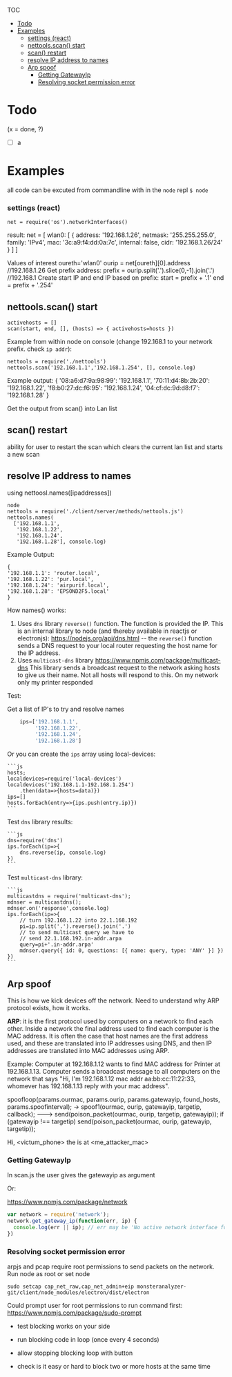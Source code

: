 TOC
- [Todo](#todo)
- [Examples](#examples)
    - [settings (react)](#settings-react)
  - [nettools.scan() start](#nettoolsscan-start)
  - [scan() restart](#scan-restart)
  - [resolve IP address to names](#resolve-ip-address-to-names)
  - [Arp spoof](#arp-spoof)
    - [Getting GatewayIp](#getting-gatewayip)
    - [Resolving socket permission error](#resolving-socket-permission-error)

# Todo

(x = done, ?)
- [ ] a





# Examples


all code can be excuted from commandline with in the `node` repl
``$ node``

### settings (react)

    net = require('os').networkInterfaces()

result:
    net = [ wlan0: [ {
          address: '192.168.1.26',
          netmask: '255.255.255.0',
          family: 'IPv4',
          mac: '3c:a9:f4:dd:0a:7c',
          internal: false,
          cidr: '192.168.1.26/24'
          } ]
        ]

Values of interest
    oureth='wlan0'
    ourip = net[oureth][0].address
    //192.168.1.26
Get prefix address:
    prefix = ourip.split('.').slice(0,-1).join('.')
    //192.168.1
Create start IP and end IP based on prefix:
    start = prefix + '.1'
    end = prefix + '.254'

## nettools.scan() start

    activehosts = []
    scan(start, end, [], (hosts) => { activehosts=hosts })

Example from within node on console (change 192.168.1 to your network prefix. check `ip addr`):

    nettools = require('./nettools')
    nettools.scan('192.168.1.1','192.168.1.254', [], console.log)
Example output:
    {
    '08:a6:d7:9a:98:99': '192.168.1.1',
    '70:11:d4:8b:2b:20': '192.168.1.22',
    'f8:b0:27:dc:f6:95': '192.168.1.24',
    '04:cf:dc:9d:d8:f7': '192.168.1.28'
    }

Get the output from scan() into Lan list

## scan() restart
ability for user to restart the scan which clears the current lan list and starts a new scan

## resolve IP address to names
using nettoosl.names([ipaddresses])

    node
    nettools = require('./client/server/methods/nettools.js')
    nettools.names(
      ['192.168.1.1',
       '192.168.1.22',
       '192.168.1.24',
       '192.168.1.28'], console.log)

Example Output:

    {
    '192.168.1.1': 'router.local',
    '192.168.1.22': 'pur.local',
    '192.168.1.24': 'airpurif.local',
    '192.168.1.28': 'EPSOND2F5.local'
    }

How names() works:

1. Uses ``dns`` library ``reverse()`` function.
   The function is provided the IP. This is an internal library to node (and thereby available in reactjs or electronjs): https://nodejs.org/api/dns.html -- the ``reverse()`` function sends a DNS request to your local router requesting the host name for the IP address.
2. Uses ``multicast-dns`` library
   https://www.npmjs.com/package/multicast-dns 
   This library sends a broadcast request to the network asking hosts to give us their name. Not all hosts will respond to this. On my network only my printer responded

Test:

Get a list of IP's to try and resolve names

```js
    ips=['192.168.1.1',
         '192.168.1.22',
         '192.168.1.24',
         '192.168.1.28']
```

Or you can create the ``ips`` array using local-devices:

    ```js
    hosts; 
    localdevices=require('local-devices')
    localdevices('192.168.1.1-192.168.1.254')
        .then(data=>{hosts=data)})
    ips=[]
    hosts.forEach(entry=>{ips.push(entry.ip)})
    ```

Test ``dns`` library results:

    ```js
    dns=require('dns')
    ips.forEach(ip=>{
        dns.reverse(ip, console.log)
    })
    ```

Test ``multicast-dns`` library:

    ```js
    multicastdns = require('multicast-dns');
    mdnser = multicastdns();
    mdnser.on('response',console.log)
    ips.forEach(ip=>{
        // turn 192.168.1.22 into 22.1.168.192
        pi=ip.split('.').reverse().join('.')
        // to send multicast query we have to 
        // send 22.1.168.192.in-addr.arpa
        query=pi+'.in-addr.arpa'
        mdnser.query({ id: 0, questions: [{ name: query, type: 'ANY' }] })
    })
    ```


## Arp spoof

This is how we kick devices off the network. Need to understand why ARP protocol exists, how it works.

**ARP**: it is the first protocol used by computers on a network to find each other. Inside a network the final address used to find each computer is the MAC address. It is often the case that host names are the first address used, and these are translated into IP addresses using DNS, and then IP addresses are translated into MAC addresses using ARP. 

Example: Computer at 192.168.1.12 wants to find MAC address for Printer at 192.168.1.13. Computer sends a broadcast message to all computers on the network that says "Hi, I'm 192.168.1.12 mac addr aa:bb:cc:11:22:33, whomever has 192.168.1.13 reply with your mac address".


spoofloop(params.ourmac,
          params.ourip,
          params.gatewayip,
          found_hosts,
          params.spoofinterval);
-> spoof1(ourmac, ourip, gatewayip, targetip, callback);
---> send(poison_packet(ourmac, ourip, targetip, gatewayip));
     if (gatewayip !== targetip)
       send(poison_packet(ourmac, ourip, gatewayip, targetip));

Hi, <victum_phone> the <router> is at <me_attacker_mac>


### Getting GatewayIp

In scan.js the user gives the gatewayip as argument

Or:

https://www.npmjs.com/package/network
```js
var network = require('network');
network.get_gateway_ip(function(err, ip) {
  console.log(err || ip); // err may be 'No active network interface found.'
})
```



### Resolving socket permission error
arpjs and pcap require root permissions to send packets on the network. Run node as root or set node 

    sudo setcap cap_net_raw,cap_net_admin+eip monsteranalyzer-git/client/node_modules/electron/dist/electron

Could prompt user for root permissions to run command first:
https://www.npmjs.com/package/sudo-prompt


- test blocking works on your side
- run blocking code in loop (once every 4 seconds)
- allow stopping blocking loop with button

- check is it easy or hard to block two or more hosts at the same time 


